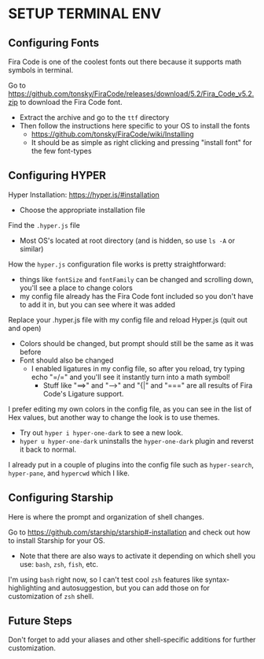 # SETUP TERMINAL ENV #

## Configuring Fonts ##
Fira Code is one of the coolest fonts out there because it supports math symbols in terminal.

Go to https://github.com/tonsky/FiraCode/releases/download/5.2/Fira_Code_v5.2.zip to download the Fira Code font.
* Extract the archive and go to the `ttf` directory
* Then follow the instructions here specific to your OS to install the fonts
	* https://github.com/tonsky/FiraCode/wiki/Installing
	* It should be as simple as right clicking and pressing "install font" for the few font-types

## Configuring HYPER ##
Hyper Installation: https://hyper.is/#installation
* Choose the appropriate installation file

Find the `.hyper.js` file
* Most OS's located at root directory (and is hidden, so use `ls -A` or similar)

How the `hyper.js` configuration file works is pretty straightforward:
* things like `fontSize` and `fontFamily` can be changed and scrolling down, you'll see a place to change colors
* my config file already has the Fira Code font included so you don't have to add it in, but you can see where it was added

Replace your .hyper.js file with my config file and reload Hyper.js (quit out and open)
* Colors should be changed, but prompt should still be the same as it was before
* Font should also be changed
	* I enabled ligatures in my config file, so after you reload, try typing echo "=/=" and you'll see it instantly turn into a math symbol!
		* Stuff like "==>" and "-->" and "{|" and "===" are all results of Fira Code's Ligature support.

I prefer editing my own colors in the config file, as you can see in the list of Hex values, but another way to change the look is to use themes.
* Try out `hyper i hyper-one-dark` to see a new look.
* `hyper u hyper-one-dark` uninstalls the `hyper-one-dark` plugin and reverst it back to normal.

I already put in a couple of plugins into the config file such as `hyper-search`, `hyper-pane`, and `hypercwd` which I like.

## Configuring Starship ##
Here is where the prompt and organization of shell changes.

Go to https://github.com/starship/starship#-installation and check out how to install Starship for your OS.
* Note that there are also ways to activate it depending on which shell you use: `bash`, `zsh`, `fish`, etc.

I'm using `bash` right now, so I can't test cool `zsh` features like syntax-highlighting and autosuggestion, but you can add those on for customization of `zsh` shell.

## Future Steps ##
Don't forget to add your aliases and other shell-specific additions for further customization.


